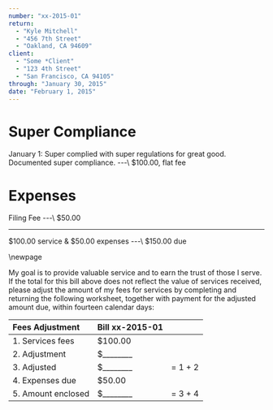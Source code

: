 ```yaml
---
number: "xx-2015-01"
return:
  - "Kyle Mitchell"
  - "456 7th Street"
  - "Oakland, CA 94609"
client:
  - "Some *Client"
  - "123 4th Street"
  - "San Francisco, CA 94105"
through: "January 30, 2015"
date: "February 1, 2015"
---
```


# Super Compliance

January&nbsp;1:
  Super complied with super regulations for great good.
  Documented super compliance.
---\ $100.00, flat fee


# Expenses


Filing Fee
---\ $50.00


---

$100.00 service & $50.00 expenses ---\ $150.00 due

\newpage

My goal is to provide valuable service and to earn the trust of those I serve. If the total for this bill above does not reflect the value of services received, please adjust the amount of my fees for services by completing and returning the following worksheet, together with payment for the adjusted amount due, within fourteen calendar days:

| Fees Adjustment    | Bill xx-2015-01 | |
|:-------------------|:------------------|:-|
| 1. Services fees   | $100.00 | |
| 2. Adjustment      | $\_\_\_\_\_\_\_\_ | |
| 3. Adjusted        | $\_\_\_\_\_\_\_\_ | = 1 + 2 |
| 4. Expenses due    | $50.00 | |
| 5. Amount enclosed | $\_\_\_\_\_\_\_\_ | = 3 + 4 |
